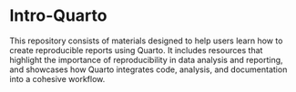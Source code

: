 # Intro-Quarto
This repository consists of materials designed to help users learn how to create reproducible reports using Quarto. It includes resources that highlight the importance of reproducibility in data analysis and reporting, and showcases how Quarto integrates code, analysis, and documentation into a cohesive workflow.
